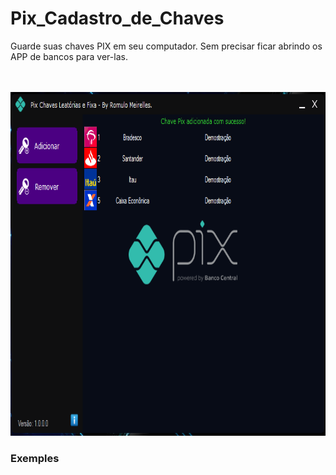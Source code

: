 # Pix_Cadastro_de_Chaves
Guarde suas chaves PIX em seu computador.  Sem precisar ficar abrindo os APP de bancos para ver-las.

<br><br>
<img src="/Pix_01.png" Width="700" Height="550">
<br>
### Exemples
